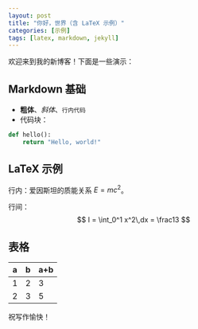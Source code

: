 ```yaml
---
layout: post
title: "你好，世界（含 LaTeX 示例）"
categories: [示例]
tags: [latex, markdown, jekyll]
---
```


欢迎来到我的新博客！下面是一些演示：

## Markdown 基础
- **粗体**、*斜体*、`行内代码`
- 代码块：
```python
def hello():
    return "Hello, world!"
```

## LaTeX 示例
行内：爱因斯坦的质能关系 $E = mc^2$。

行间：
$$
I = \int_0^1 x^2\,dx = \frac13
$$

## 表格
| a | b | a+b |
|---|---|-----|
| 1 | 2 | 3   |
| 2 | 3 | 5   |

祝写作愉快！
